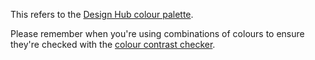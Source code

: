 This refers to the [Design Hub colour palette](https://design.autotrader.co.uk/design-language/colour/).

Please remember when you're using combinations of colours to ensure they're checked with the [colour contrast checker](https://webaim.org/resources/contrastchecker/).